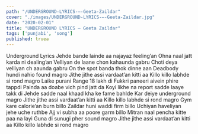 ```yaml
---
path: "/UNDERGROUND-LYRICS-–-Geeta-Zaildar"
cover: "./images/UNDERGROUND-LYRICS-–-Geeta-Zaildar.jpg"
date: "2020-02-01"
title: "UNDERGROUND LYRICS – Geeta Zaildar"
tags: ['punjabi', 'song']
published: truea
---
```


Underground Lyrics
Jehde bande lainde aa najayaz feeling’an
Ohna naal jatt karda ni dealing’an
Velliyan de laane chon kahaunda gabru
Choti deya velliyan ch aaunda gabru
On the spot banda thok dinne aan
Deadbody hundi nahio found magro
Jithe jithe assi vardaat’an kitti aa
Killo killo labhde si rond magro
Laike purani Range 18 lakh di
Fukkri paneeri aivein phire tappdi
Painda aa doabe vich pind jatt da
Koyi likhe na report sadde laaye takk di
Jehde sadde naal khaad kha ke fame bahlde
Kar deiye underground magro
Jithe jithe assi vardaat’an kitti aa
Killo killo labhde si rond magro
Gym kare calorie’an burn billo
Zaildar huni waddi firm billo
Uchiyan haveliyan jehe uche ruthbe
Ajj vi subha aa poore garm billo
Mitran naal pencha kitte paa na layi
Guna di sunugi pher sound magro
Jithe jithe assi vardaat’an kitti aa
Killo killo labhde si rond magro
